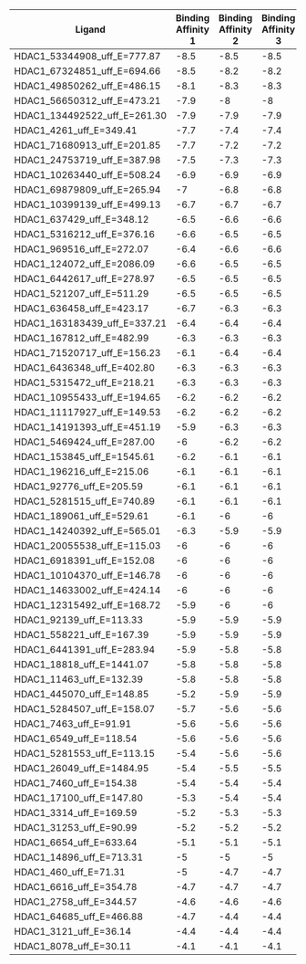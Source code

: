 | Ligand                       | Binding Affinity 1 | Binding Affinity 2 | Binding Affinity 3 | Mean     | std      |
|------------------------------|--------------------|--------------------|--------------------|----------|----------|
| HDAC1_53344908_uff_E=777.87  | -8.5               | -8.5               | -8.5               | -8.5     | 0        |
| HDAC1_67324851_uff_E=694.66  | -8.5               | -8.2               | -8.2               | -8.3     | 0.173205 |
| HDAC1_49850262_uff_E=486.15  | -8.1               | -8.3               | -8.3               | -8.23333 | 0.11547  |
| HDAC1_56650312_uff_E=473.21  | -7.9               | -8                 | -8                 | -7.96667 | 0.057735 |
| HDAC1_134492522_uff_E=261.30 | -7.9               | -7.9               | -7.9               | -7.9     | 1.09E-15 |
| HDAC1_4261_uff_E=349.41      | -7.7               | -7.4               | -7.4               | -7.5     | 0.173205 |
| HDAC1_71680913_uff_E=201.85  | -7.7               | -7.2               | -7.2               | -7.36667 | 0.288675 |
| HDAC1_24753719_uff_E=387.98  | -7.5               | -7.3               | -7.3               | -7.36667 | 0.11547  |
| HDAC1_10263440_uff_E=508.24  | -6.9               | -6.9               | -6.9               | -6.9     | 1.09E-15 |
| HDAC1_69879809_uff_E=265.94  | -7                 | -6.8               | -6.8               | -6.86667 | 0.11547  |
| HDAC1_10399139_uff_E=499.13  | -6.7               | -6.7               | -6.7               | -6.7     | 0        |
| HDAC1_637429_uff_E=348.12    | -6.5               | -6.6               | -6.6               | -6.56667 | 0.057735 |
| HDAC1_5316212_uff_E=376.16   | -6.6               | -6.5               | -6.5               | -6.53333 | 0.057735 |
| HDAC1_969516_uff_E=272.07    | -6.4               | -6.6               | -6.6               | -6.53333 | 0.11547  |
| HDAC1_124072_uff_E=2086.09   | -6.6               | -6.5               | -6.5               | -6.53333 | 0.057735 |
| HDAC1_6442617_uff_E=278.97   | -6.5               | -6.5               | -6.5               | -6.5     | 0        |
| HDAC1_521207_uff_E=511.29    | -6.5               | -6.5               | -6.5               | -6.5     | 0        |
| HDAC1_636458_uff_E=423.17    | -6.7               | -6.3               | -6.3               | -6.43333 | 0.23094  |
| HDAC1_163183439_uff_E=337.21 | -6.4               | -6.4               | -6.4               | -6.4     | 1.09E-15 |
| HDAC1_167812_uff_E=482.99    | -6.3               | -6.3               | -6.3               | -6.3     | 0        |
| HDAC1_71520717_uff_E=156.23  | -6.1               | -6.4               | -6.4               | -6.3     | 0.173205 |
| HDAC1_6436348_uff_E=402.80   | -6.3               | -6.3               | -6.3               | -6.3     | 0        |
| HDAC1_5315472_uff_E=218.21   | -6.3               | -6.3               | -6.3               | -6.3     | 0        |
| HDAC1_10955433_uff_E=194.65  | -6.2               | -6.2               | -6.2               | -6.2     | 0        |
| HDAC1_11117927_uff_E=149.53  | -6.2               | -6.2               | -6.2               | -6.2     | 0        |
| HDAC1_14191393_uff_E=451.19  | -5.9               | -6.3               | -6.3               | -6.16667 | 0.23094  |
| HDAC1_5469424_uff_E=287.00   | -6                 | -6.2               | -6.2               | -6.13333 | 0.11547  |
| HDAC1_153845_uff_E=1545.61   | -6.2               | -6.1               | -6.1               | -6.13333 | 0.057735 |
| HDAC1_196216_uff_E=215.06    | -6.1               | -6.1               | -6.1               | -6.1     | 1.09E-15 |
| HDAC1_92776_uff_E=205.59     | -6.1               | -6.1               | -6.1               | -6.1     | 1.09E-15 |
| HDAC1_5281515_uff_E=740.89   | -6.1               | -6.1               | -6.1               | -6.1     | 1.09E-15 |
| HDAC1_189061_uff_E=529.61    | -6.1               | -6                 | -6                 | -6.03333 | 0.057735 |
| HDAC1_14240392_uff_E=565.01  | -6.3               | -5.9               | -5.9               | -6.03333 | 0.23094  |
| HDAC1_20055538_uff_E=115.03  | -6                 | -6                 | -6                 | -6       | 0        |
| HDAC1_6918391_uff_E=152.08   | -6                 | -6                 | -6                 | -6       | 0        |
| HDAC1_10104370_uff_E=146.78  | -6                 | -6                 | -6                 | -6       | 0        |
| HDAC1_14633002_uff_E=424.14  | -6                 | -6                 | -6                 | -6       | 0        |
| HDAC1_12315492_uff_E=168.72  | -5.9               | -6                 | -6                 | -5.96667 | 0.057735 |
| HDAC1_92139_uff_E=113.33     | -5.9               | -5.9               | -5.9               | -5.9     | 1.09E-15 |
| HDAC1_558221_uff_E=167.39    | -5.9               | -5.9               | -5.9               | -5.9     | 1.09E-15 |
| HDAC1_6441391_uff_E=283.94   | -5.9               | -5.8               | -5.8               | -5.83333 | 0.057735 |
| HDAC1_18818_uff_E=1441.07    | -5.8               | -5.8               | -5.8               | -5.8     | 0        |
| HDAC1_11463_uff_E=132.39     | -5.8               | -5.8               | -5.8               | -5.8     | 0        |
| HDAC1_445070_uff_E=148.85    | -5.2               | -5.9               | -5.9               | -5.66667 | 0.404145 |
| HDAC1_5284507_uff_E=158.07   | -5.7               | -5.6               | -5.6               | -5.63333 | 0.057735 |
| HDAC1_7463_uff_E=91.91       | -5.6               | -5.6               | -5.6               | -5.6     | 1.09E-15 |
| HDAC1_6549_uff_E=118.54      | -5.6               | -5.6               | -5.6               | -5.6     | 1.09E-15 |
| HDAC1_5281553_uff_E=113.15   | -5.4               | -5.6               | -5.6               | -5.53333 | 0.11547  |
| HDAC1_26049_uff_E=1484.95    | -5.4               | -5.5               | -5.5               | -5.46667 | 0.057735 |
| HDAC1_7460_uff_E=154.38      | -5.4               | -5.4               | -5.4               | -5.4     | 1.09E-15 |
| HDAC1_17100_uff_E=147.80     | -5.3               | -5.4               | -5.4               | -5.36667 | 0.057735 |
| HDAC1_3314_uff_E=169.59      | -5.2               | -5.3               | -5.3               | -5.26667 | 0.057735 |
| HDAC1_31253_uff_E=90.99      | -5.2               | -5.2               | -5.2               | -5.2     | 0        |
| HDAC1_6654_uff_E=633.64      | -5.1               | -5.1               | -5.1               | -5.1     | 0        |
| HDAC1_14896_uff_E=713.31     | -5                 | -5                 | -5                 | -5       | 0        |
| HDAC1_460_uff_E=71.31        | -5                 | -4.7               | -4.7               | -4.8     | 0.173205 |
| HDAC1_6616_uff_E=354.78      | -4.7               | -4.7               | -4.7               | -4.7     | 0        |
| HDAC1_2758_uff_E=344.57      | -4.6               | -4.6               | -4.6               | -4.6     | 0        |
| HDAC1_64685_uff_E=466.88     | -4.7               | -4.4               | -4.4               | -4.5     | 0.173205 |
| HDAC1_3121_uff_E=36.14       | -4.4               | -4.4               | -4.4               | -4.4     | 0        |
| HDAC1_8078_uff_E=30.11       | -4.1               | -4.1               | -4.1               | -4.1     | 0        |
